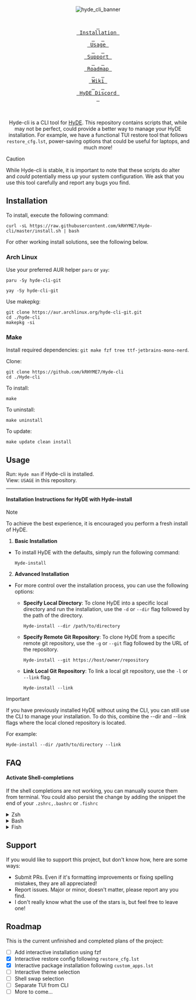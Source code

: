 <div align="center">
  <br>

![hyde_cli_banner](https://raw.githubusercontent.com/krhyme7/hyde-cli/master/Assets/hyde_cli_banner.png)

  <br>
  <a href="#installation"><kbd> <br> Installation <br> </kbd></a>&ensp;&ensp;
  <a href="#usage"><kbd> <br> Usage <br> </kbd></a>&ensp;&ensp;
  <a href="#support"><kbd> <br> Support <br> </kbd></a>&ensp;&ensp;
  <a href="#roadmap"><kbd> <br> Roadmap <br> </kbd></a>&ensp;&ensp;
  <a href="https://github.com/kRHYME7/Hyde-cli/wiki"><kbd> <br> Wiki <br> </kbd></a>&ensp;&ensp;
  <a href="https://discord.gg/qWehcFJxPa"><kbd> <br> HyDE Discord <br> </kbd></a>
  <br><br><br>

Hyde-cli is a CLI tool for [HyDE](https://github.com/prasanthrangan/hyprdots).
This repository contains scripts that, while may not be perfect, could provide a better way to manage your HyDE installation.
For example, we have a functional TUI restore tool that follows `restore_cfg.lst`, power-saving options that could be useful for laptops, and much more!

</div>

> [!CAUTION]
> While Hyde-cli is stable, it is important to note that these scripts do alter and *could* potentially mess up your system configuration.
> We ask that you use this tool carefully and report any bugs you find.

## Installation

To install, execute the following command: 

```
curl -sL https://raw.githubusercontent.com/kRHYME7/Hyde-cli/master/install.sh | bash
```

For other working install solutions, see the following below.

### Arch Linux

Use your preferred AUR helper `paru` or `yay`: 

```
paru -Sy hyde-cli-git
```

```
yay -Sy hyde-cli-git
```

Use makepkg: 

```
git clone https://aur.archlinux.org/hyde-cli-git.git
cd ./hyde-cli
makepkg -si
```

### Make

Install required dependencies: `git make fzf tree ttf-jetbrains-mono-nerd`.

Clone: 

```
git clone https://github.com/kRHYME7/Hyde-cli
cd ./Hyde-cli
```

To install: 

```
make
```

To uninstall: 

```
make uninstall
```

To update: 

```
make update clean install
```

## Usage

Run: `Hyde man` if Hyde-cli is installed.
<br>
View: `USAGE` in this repository.

---

#### Installation Instructions for HyDE with Hyde-install

> [!Note]
> To achieve the best experience, it is encouraged you perform a fresh install of HyDE.

1) **Basic Installation**

  - To install HyDE with the defaults, simply run the following command: 

    ```
    Hyde-install
    ```

2) **Advanced Installation**

  - For more control over the installation process, you can use the following options: 

    - **Specify Local Directory**: To clone HyDE into a specific local directory and run the installation, use the `-d` or `--dir` flag followed by the path of the directory.

      ```
      Hyde-install --dir /path/to/directory
      ```

    - **Specify Remote Git Repository**: To clone HyDE from a specific remote git repository, use the `-g` or `--git` flag followed by the URL of the repository.

      ```
      Hyde-install --git https://host/owner/repository
      ```

    - **Link Local Git Repository**: To link a local git repository, use the `-l` or `--link` flag.

      ```
      Hyde-install --link
      ```

> [!Important]
> If you have previously installed HyDE without using the CLI, you can still use the CLI to manage your installation.
> To do this, combine the --dir and --link flags where the local cloned repository is located.
> 
> For example: 
> 
> ```
> Hyde-install --dir /path/to/directory --link
> ```

## FAQ
#### Activate Shell-completions
If the shell completions are not working, you can manually source them from terminal. You could also persist the change by adding the snippet the end of your `.zshrc,.bashrc` or `.fishrc`

<details>
<summary>Zsh</summary>

```sh
source /usr/share/hyde-cli/Hyde.zsh
```
</details>

<details>
<summary>Bash</summary>

```sh
source /usr/share/hyde-cli/Hyde.bash
```
</details>


<details>
<summary>Fish</summary>

```sh
source /usr/share/hyde-cli/Hyde.fish
```
</details>

## Support

If you would like to support this project, but don't know how, here are some ways: 

- Submit PRs. Even if it's formatting improvements or fixing spelling mistakes, they are all appreciated!
- Report issues. Major or minor, doesn't matter, please report any you find.
- I don't really know what the use of the stars is, but feel free to leave one!

## Roadmap

This is the current unfinished and completed plans of the project: 

- [ ] Add interactive installation using fzf
- [x] Interactive restore config following `restore_cfg.lst`
- [x] Interactive package installation following `custom_apps.lst`
- [ ] Interactive theme selection
- [ ] Shell swap selection
- [ ] Separate TUI from CLI
- [ ] More to come...
